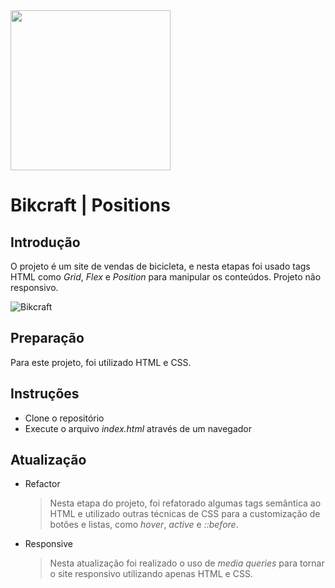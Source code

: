 ﻿<img src="https://imgur.com/yocnWZF.png" width="256">
  
# Bikcraft | Positions
## Introdução
O projeto é um site de vendas de bicicleta, e nesta etapas foi usado tags HTML como *Grid*, *Flex* e *Position* 
para manipular os conteúdos.
Projeto não responsivo.

![Bikcraft](https://imgur.com/ursxbGF.jpg)

## Preparação

Para este projeto, foi utilizado HTML e CSS.

## Instruções

- Clone o repositório
- Execute o arquivo _index.html_ através de um navegador

## Atualização

- Refactor

  > Nesta etapa do projeto, foi refatorado algumas tags semântica ao HTML e utilizado outras técnicas de CSS para a customização de botões e listas, como _hover_, _active_ e _::before_.

- Responsive
  > Nesta atualização foi realizado o uso de _media queries_ para tornar o site responsivo utilizando apenas HTML e CSS.
